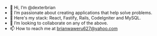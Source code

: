 - 👋 Hi, I’m @dexterbrian
- 👀 I’m passionate about creating applications that help solve problems.
- 🌱 Here's my stack: React, Fastify, Rails, CodeIgniter and MySQL.
- 💞️ I’m looking to collaborate on any of the above.
- 📫 How to reach me at brianwaweru627@yahoo.com

<!---
appifyke/appifyke is a ✨ special ✨ repository because its `README.md` (this file) appears on your GitHub profile.
You can click the Preview link to take a look at your changes.
--->
